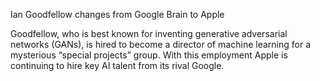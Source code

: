 Ian Goodfellow changes from Google Brain to Apple

Goodfellow, who is best known for inventing generative adversarial networks (GANs), is hired to become a director of machine learning for a mysterious “special projects” group. With this employment Apple is continuing to hire key AI talent from its rival Google.
